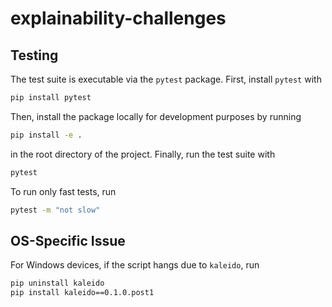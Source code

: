 # explainability-challenges

## Testing

The test suite is executable via the `pytest` package.
First, install `pytest` with 
```bash
pip install pytest
```
Then, install the package locally for development purposes by running
```bash
pip install -e .
```
in the root directory of the project.
Finally, run the test suite with
```bash
pytest
```
To run only fast tests, run
```bash
pytest -m "not slow"
```

## OS-Specific Issue

For Windows devices, if the script hangs due to `kaleido`, run
```bash
pip uninstall kaleido
pip install kaleido==0.1.0.post1
```